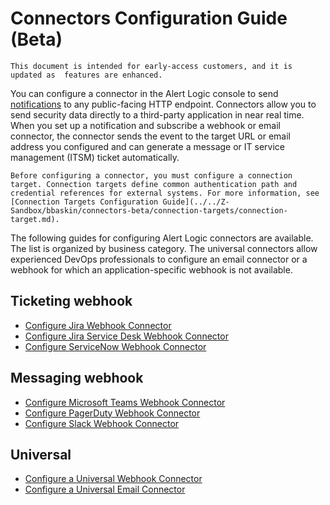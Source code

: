 # Connectors Configuration Guide (Beta)

    This document is intended for early-access customers, and it is updated as  features are enhanced.     
You can configure a  connector in the Alert Logic console  to send [notifications](../notifications.md) to  any public-facing HTTP endpoint. Connectors  allow you to send security data directly to a third-party application in near real time. When  you set up a notification and subscribe a webhook or email connector, the connector sends the event to the target URL or email address you configured and can generate a message or IT service management (ITSM) ticket  automatically.

    Before configuring a connector, you must configure a connection target. Connection targets define common authentication path and credential references for external systems. For more information, see [Connection Targets Configuration Guide](../../Z-Sandbox/bbaskin/connectors-beta/connection-targets/connection-target.md).    
The following guides for configuring Alert Logic connectors are available. The list is organized by business category. The universal connectors allow experienced DevOps professionals to configure an email connector or a webhook for which an application-specific webhook is not available.

## Ticketing webhook

* [Configure Jira Webhook Connector](jira.md)
* [Configure Jira Service Desk Webhook Connector](jsd.md)
* [Configure ServiceNow Webhook Connector](servicenow.md)

## Messaging webhook

* [Configure Microsoft Teams Webhook Connector](teams.md)
* [Configure PagerDuty Webhook Connector](pagerduty.md)
* [Configure Slack Webhook Connector](slack.md)

## Universal

* [Configure a Universal Webhook Connector](webhooks.md)
* [Configure a Universal Email Connector](email.md)
